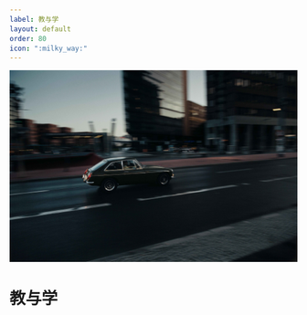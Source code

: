```yaml
---
label: 教与学
layout: default
order: 80
icon: ":milky_way:"
---
```


![](/static/face/0-teachandlearn.jpg)

# 教与学